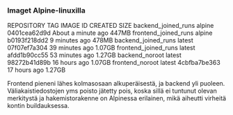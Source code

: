 ### Imaget Alpine-linuxilla
REPOSITORY                                   TAG           IMAGE ID       CREATED              SIZE
backend_joined_runs                          alpine        0401cea62d9d   About a minute ago   447MB
frontend_joined_runs                         alpine        b0193f218dd2   9 minutes ago        478MB
backend_joined_runs                          latest        07f07ef7a304   39 minutes ago       1.07GB
frontend_joined_runs                         latest        afdd1b90cc55   53 minutes ago       1.27GB
backend_noroot                               latest        98272b41d89b   16 hours ago         1.07GB
frontend_noroot                              latest        4cbfba7be363   17 hours ago         1.27GB

Frontend pieneni lähes kolmasosaan alkuperäisestä, ja backend yli puoleen. Väliakaistiedostojen yms poisto jätetty pois, 
koska sillä ei tuntunut olevan merkitystä ja hakemistorakenne on Alpinessa erilainen, mikä aiheutti virheitä kontin buildauksessa.
